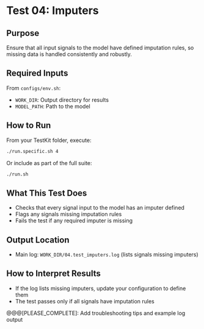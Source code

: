 
# Test 04: Imputers

## Purpose
Ensure that all input signals to the model have defined imputation rules, so missing data is handled consistently and robustly.

## Required Inputs
From `configs/env.sh`:

- `WORK_DIR`: Output directory for results
- `MODEL_PATH`: Path to the model

## How to Run
From your TestKit folder, execute:
```bash
./run.specific.sh 4
```
Or include as part of the full suite:
```bash
./run.sh
```

## What This Test Does
- Checks that every signal input to the model has an imputer defined
- Flags any signals missing imputation rules
- Fails the test if any required imputer is missing

## Output Location
- Main log: `WORK_DIR/04.test_imputers.log` (lists signals missing imputers)

## How to Interpret Results
- If the log lists missing imputers, update your configuration to define them
- The test passes only if all signals have imputation rules

@@@[PLEASE_COMPLETE]: Add troubleshooting tips and example log output
